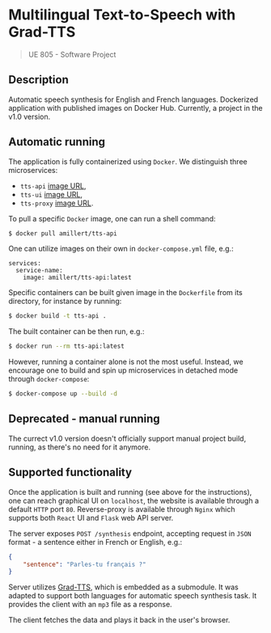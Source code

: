 # Multilingual Text-to-Speech with Grad-TTS
> UE 805 - Software Project

## Description
Automatic speech synthesis for English and French languages. Dockerized application with published images on Docker Hub. Currently, a project in the v1.0 version.

## Automatic running
The application is fully containerized using `Docker`. We distinguish three microservices:
- `tts-api` <a href="https://hub.docker.com/repository/docker/amillert/tts-api">image URL</a>,
- `tts-ui` <a href="https://hub.docker.com/repository/docker/amillert/tts-ui">image URL</a>,
- `tts-proxy` <a href="https://hub.docker.com/repository/docker/amillert/tts-proxy">image URL</a>.

To pull a specific `Docker` image, one can run a shell command:
``` sh
$ docker pull amillert/tts-api
```

One can utilize images on their own in `docker-compose.yml` file, e.g.:
```
services:
  service-name:
    image: amillert/tts-api:latest
```

Specific containers can be built given image in the `Dockerfile` from its directory, for instance by running:
``` sh
$ docker build -t tts-api .
```

The built container can be then run, e.g.:
``` sh
$ docker run --rm tts-api:latest
```

However, running a container alone is not the most useful. Instead, we encourage one to build and spin up microservices in detached mode through `docker-compose`:
``` sh
$ docker-compose up --build -d
```

## **Deprecated** - manual running
The currect v1.0 version doesn't officially support manual project build, running, as there's no need for it anymore.

## Supported functionality
Once the application is built and running (see above for the instructions), one can reach graphical UI on `localhost`, the website is available through a default `HTTP` port `80`. Reverse-proxy is available through `Nginx` which supports both `React` UI and `Flask` web API server.

The server exposes `POST /synthesis` endpoint, accepting request in `JSON` format - a sentence either in French or English, e.g.:
``` json
{
    "sentence": "Parles-tu français ?"
}
```

Server utilizes <a href="https://github.com/huawei-noah/Speech-Backbones/tree/main/Grad-TTS">Grad-TTS</a>, which is embedded as a submodule. It was adapted to support both languages for automatic speech synthesis task. It provides the client with an `mp3` file as a response.

The client fetches the data and plays it back in the user's browser.
